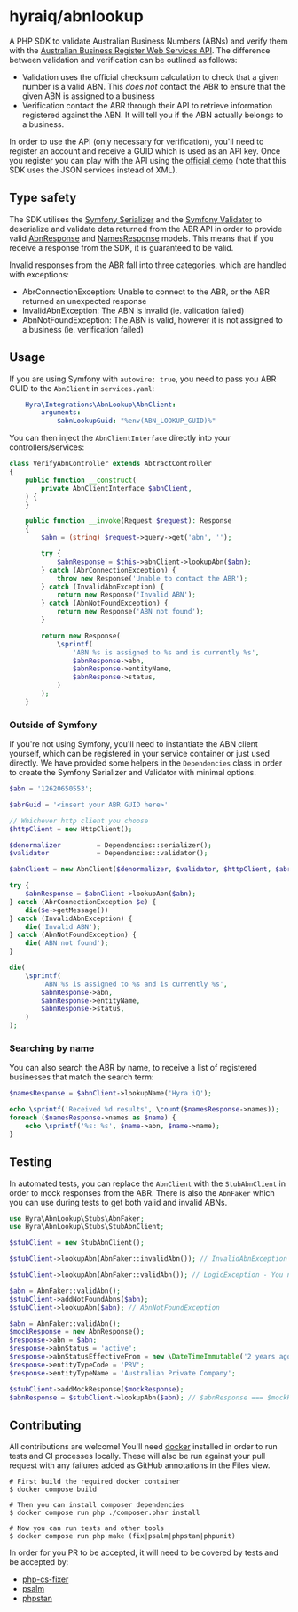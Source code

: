 hyraiq/abnlookup
================

A PHP SDK to validate Australian Business Numbers (ABNs) and verify them with the 
[Australian Business Register Web Services API](https://abr.business.gov.au/Tools/WebServices).
The difference between validation and verification can be outlined as follows:

- Validation uses the official checksum calculation to check that a given number is a valid ABN. This _does not_ contact
    the ABR to ensure that the given ABN is assigned to a business
- Verification contact the ABR through their API to retrieve information registered against the ABN. It will tell you
    if the ABN actually belongs to a business.

In order to use the API (only necessary for verification), you'll need to register an account and receive a GUID which 
is used as an API key. Once you register you can play with the API using the 
[official demo](https://abr.business.gov.au/json/) (note that this SDK uses the JSON services instead of XML).


## Type safety

The SDK utilises the [Symfony Serializer](https://symfony.com/doc/current/components/serializer.html) and the
[Symfony Validator](https://symfony.com/doc/current/components/validator.html) to deserialize and validate data returned
from the ABR API in order to provide valid [AbnResponse](./src/Model/AbnResponse.php) and 
[NamesResponse](./src/Model/NamesResponse.php) models. This means that if you receive a response from the SDK, it is 
guaranteed to be valid. 

Invalid responses from the ABR fall into three categories, which are handled with exceptions:

- AbrConnectionException: Unable to connect to the ABR, or the ABR returned an unexpected response
- InvalidAbnException: The ABN is invalid (ie. validation failed)
- AbnNotFoundException: The ABN is valid, however it is not assigned to a business (ie. verification failed)


## Usage

If you are using Symfony with `autowire: true`, you need to pass you ABR GUID to the `AbnClient` in `services.yaml`:

```yaml
    Hyra\Integrations\AbnLookup\AbnClient:
        arguments:
            $abnLookupGuid: "%env(ABN_LOOKUP_GUID)%"
```

You can then inject the `AbnClientInterface` directly into your controllers/services:

```php
class VerifyAbnController extends AbtractController
{
    public function __construct(
        private AbnClientInterface $abnClient,
    ) {
    }

    public function __invoke(Request $request): Response
    {
        $abn = (string) $request->query->get('abn', '');

        try {
            $abnResponse = $this->abnClient->lookupAbn($abn);
        } catch (AbrConnectionException) {
            throw new Response('Unable to contact the ABR');
        } catch (InvalidAbnException) {
            return new Response('Invalid ABN');
        } catch (AbnNotFoundException) {
            return new Response('ABN not found');
        }

        return new Response(
            \sprintf(
                'ABN %s is assigned to %s and is currently %s',
                $abnResponse->abn,
                $abnResponse->entityName,
                $abnResponse->status,
            )
        );
    }
```

### Outside of Symfony

If you're not using Symfony, you'll need to instantiate the ABN client yourself, which can be registered in your service
container or just used directly. We have provided some helpers in the `Dependencies` class in order to create the 
Symfony Serializer and Validator with minimal options.

```php
$abn = '12620650553';

$abrGuid = '<insert your ABR GUID here>'

// Whichever http client you choose
$httpClient = new HttpClient();

$denormalizer         = Dependencies::serializer();
$validator            = Dependencies::validator();

$abnClient = new AbnClient($denormalizer, $validator, $httpClient, $abrGuid);

try {
    $abnResponse = $abnClient->lookupAbn($abn);
} catch (AbrConnectionException $e) {
    die($e->getMessage())
} catch (InvalidAbnException) {
    die('Invalid ABN');
} catch (AbnNotFoundException) {
    die('ABN not found');
}

die(
    \sprintf(
        'ABN %s is assigned to %s and is currently %s',
        $abnResponse->abn,
        $abnResponse->entityName,
        $abnResponse->status,
    )
);
```

### Searching by name

You can also search the ABR by name, to receive a list of registered businesses that match the search term:

```php
$namesResponse = $abnClient->lookupName('Hyra iQ');

echo \sprintf('Received %d results', \count($namesResponse->names));
foreach ($namesResponse->names as $name) {
    echo \sprintf('%s: %s', $name->abn, $name->name);
}
```

## Testing

In automated tests, you can replace the `AbnClient` with the `StubAbnClient` in order to mock responses from the ABR.
There is also the `AbnFaker` which you can use during tests to get both valid and invalid ABNs.

```php
use Hyra\AbnLookup\Stubs\AbnFaker;
use Hyra\AbnLookup\Stubs\StubAbnClient;

$stubClient = new StubAbnClient();

$stubClient->lookupAbn(AbnFaker::invalidAbn()); // InvalidAbnException - Note, the stub still uses the validator

$stubClient->lookupAbn(AbnFaker::validAbn()); // LogicException - You need to tell the stub how to respond to specific queries

$abn = AbnFaker::validAbn();
$stubClient->addNotFoundAbns($abn);
$stubClient->lookupAbn($abn); // AbnNotFoundException

$abn = AbnFaker::validAbn();
$mockResponse = new AbnResponse();
$response->abn = $abn;
$response->abnStatus = 'active';
$response->abnStatusEffectiveFrom = new \DateTimeImmutable('2 years ago');
$response->entityTypeCode = 'PRV';
$response->entityTypeName = 'Australian Private Company';

$stubClient->addMockResponse($mockResponse);
$abnResponse = $stubClient->lookupAbn($abn); // $abnResponse === $mockResponse
```


## Contributing

All contributions are welcome! You'll need [docker](https://docs.docker.com/engine/install/) installed in order to
run tests and CI processes locally. These will also be run against your pull request with any failures added as
GitHub annotations in the Files view.

```shell
# First build the required docker container
$ docker compose build

# Then you can install composer dependencies
$ docker compose run php ./composer.phar install

# Now you can run tests and other tools
$ docker compose run php make (fix|psalm|phpstan|phpunit)
```

In order for you PR to be accepted, it will need to be covered by tests and be accepted by:

- [php-cs-fixer](https://github.com/FriendsOfPhp/PHP-CS-Fixer)
- [psalm](https://github.com/vimeo/psalm/)
- [phpstan](https://github.com/phpstan/phpstan)

